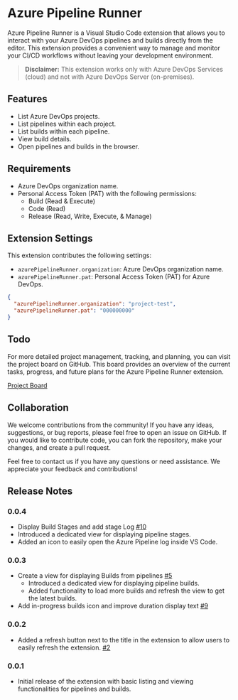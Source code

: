 # Azure Pipeline Runner

Azure Pipeline Runner is a Visual Studio Code extension that allows you to interact with your Azure DevOps pipelines and builds directly from the editor. This extension provides a convenient way to manage and monitor your CI/CD workflows without leaving your development environment.

> **Disclaimer:** This extension works only with Azure DevOps Services (cloud) and not with Azure DevOps Server (on-premises).

## Features

- List Azure DevOps projects.
- List pipelines within each project.
- List builds within each pipeline.
- View build details.
- Open pipelines and builds in the browser.

## Requirements

- Azure DevOps organization name.
- Personal Access Token (PAT) with the following permissions:
  - Build (Read & Execute)
  - Code (Read)
  - Release (Read, Write, Execute, & Manage)

## Extension Settings

This extension contributes the following settings:

- `azurePipelineRunner.organization`: Azure DevOps organization name.
- `azurePipelineRunner.pat`: Personal Access Token (PAT) for Azure DevOps.

```json
{
  "azurePipelineRunner.organization": "project-test",
  "azurePipelineRunner.pat": "000000000"
}
```

## Todo

For more detailed project management, tracking, and planning, you can visit the project board on GitHub. This board provides an overview of the current tasks, progress, and future plans for the Azure Pipeline Runner extension.

[Project Board](https://github.com/users/pedroccaetano/projects/2)

## Collaboration

We welcome contributions from the community! If you have any ideas, suggestions, or bug reports, please feel free to open an issue on GitHub. If you would like to contribute code, you can fork the repository, make your changes, and create a pull request.

Feel free to contact us if you have any questions or need assistance. We appreciate your feedback and contributions!

## Release Notes

### 0.0.4

- Display Build Stages and add stage Log [#10](https://github.com/pedroccaetano/azure-pipeline-runner/pull/11)
- Introduced a dedicated view for displaying pipeline stages.
- Added an icon to easily open the Azure Pipeline log inside VS Code.

### 0.0.3

- Create a view for displaying Builds from pipelines [#5](https://github.com/pedroccaetano/azure-pipeline-runner/issues/5)
  - Introduced a dedicated view for displaying pipeline builds.
  - Added functionality to load more builds and refresh the view to get the latest builds.
- Add in-progress builds icon and improve duration display text [#9](https://github.com/pedroccaetano/azure-pipeline-runner/issues/9)

### 0.0.2

- Added a refresh button next to the title in the extension to allow users to easily refresh the extension. [#2](https://github.com/pedroccaetano/azure-pipeline-runner/issues/2)

### 0.0.1

- Initial release of the extension with basic listing and viewing functionalities for pipelines and builds.
